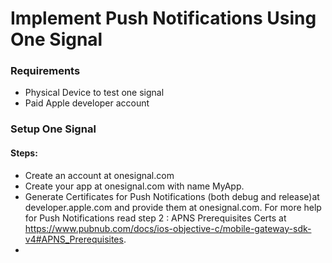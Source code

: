 # Implement Push Notifications Using One Signal

### Requirements
* Physical Device to test one signal
* Paid Apple developer account

### Setup One Signal
#### Steps:
   * Create an account at onesignal.com
   * Create your app at onesignal.com with name MyApp.
   * Generate Certificates for Push Notifications (both debug and release)at developer.apple.com and provide them at onesignal.com. For more help for Push Notifications read step 2 : APNS Prerequisites Certs at https://www.pubnub.com/docs/ios-objective-c/mobile-gateway-sdk-v4#APNS_Prerequisites.
   * 